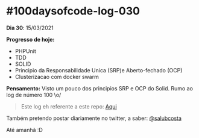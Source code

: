 # #100daysofcode-log-030

__Dia 30__: 15/03/2021

__Progresso de hoje:__
-	PHPUnit
-	TDD
-	SOLID
-	Principio da Responsabilidade Unica (SRP)e Aberto-fechado (OCP)
-	Clusterizacao com docker swarm

__Pensamento:__ Visto um pouco dos principios SRP e OCP do Solid. Rumo ao log de número 100 \o/

> Este log eh referente a este repo: [Aqui](https://github.com/salubcosta/php-son) 


Também pretendo postar diariamente no twitter, a saber: [@salubcosta](https://twitter.com/salubcosta)

Até amanhã :D 
